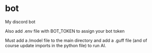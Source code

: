 # bot
My discord bot

Also add .env file with BOT_TOKEN to assign your bot token

Must add a /model file to the main directory and add a .guff file (and of course update imports in the python file) to run AI.